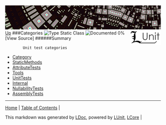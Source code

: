 ![](../Content/LUnit-banner-small.png "")
[<img align="right" src="../Content/LUnit-logo-small.png">](../../README.md)
[Up](../LUnit.md)
###Categories
![Type Static Class](http://b.repl.ca/v1/Type-Static%20Class-lightgrey.png "") ![Documented 0%](http://b.repl.ca/v1/Documented-0%25-red.png "")
[View Source]
######Summary

            Unit test categories
            
 - [Category](Categories_Category.md)
 - [StaticMethods](Categories_StaticMethods.md)
 - [AttributeTests](Categories_AttributeTests.md)
 - [Tools](Categories_Tools.md)
 - [UnitTests](Categories_UnitTests.md)
 - [Internal](Categories_Internal.md)
 - [NullabilityTests](Categories_NullabilityTests.md)
 - [AssemblyTests](Categories_AssemblyTests.md)
---

[Home](../../README.md) | [Table of Contents](../../TableOfContents.md) | 


This markdown was generated by [LDoc](https://github.com/CodeSingularity/LDoc), powered by [LUnit](https://github.com/CodeSingularity/LUnit), [LCore](https://github.com/CodeSingularity/LCore) | 

